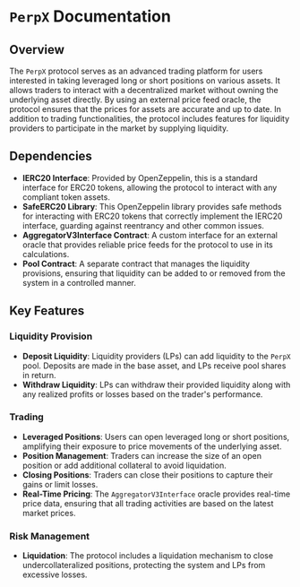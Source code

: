 # `PerpX` Documentation

## Overview

The `PerpX` protocol serves as an advanced trading platform for users interested in taking leveraged long or short positions on various assets. It allows traders to interact with a decentralized market without owning the underlying asset directly. By using an external price feed oracle, the protocol ensures that the prices for assets are accurate and up to date. In addition to trading functionalities, the protocol includes features for liquidity providers to participate in the market by supplying liquidity.

## Dependencies

- **IERC20 Interface**: Provided by OpenZeppelin, this is a standard interface for ERC20 tokens, allowing the protocol to interact with any compliant token assets.
- **SafeERC20 Library**: This OpenZeppelin library provides safe methods for interacting with ERC20 tokens that correctly implement the IERC20 interface, guarding against reentrancy and other common issues.
- **AggregatorV3Interface Contract**: A custom interface for an external oracle that provides reliable price feeds for the protocol to use in its calculations.
- **Pool Contract**: A separate contract that manages the liquidity provisions, ensuring that liquidity can be added to or removed from the system in a controlled manner.

## Key Features

### Liquidity Provision

- **Deposit Liquidity**: Liquidity providers (LPs) can add liquidity to the `PerpX` pool. Deposits are made in the base asset, and LPs receive pool shares in return.
- **Withdraw Liquidity**: LPs can withdraw their provided liquidity along with any realized profits or losses based on the trader's performance.

### Trading

- **Leveraged Positions**: Users can open leveraged long or short positions, amplifying their exposure to price movements of the underlying asset.
- **Position Management**: Traders can increase the size of an open position or add additional collateral to avoid liquidation.
- **Closing Positions**: Traders can close their positions to capture their gains or limit losses.
- **Real-Time Pricing**: The `AggregatorV3Interface` oracle provides real-time price data, ensuring that all trading activities are based on the latest market prices.

### Risk Management

- **Liquidation**: The protocol includes a liquidation mechanism to close undercollateralized positions, protecting the system and LPs from excessive losses.
